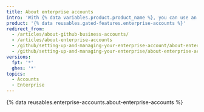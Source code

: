 ```yaml
---
title: About enterprise accounts
intro: 'With {% data variables.product.product_name %}, you can use an enterprise account to {% ifversion fpt %}enable collaboration between your organizations, while giving{% elsif ghes or ghae %}give{% endif %} administrators a single point of visibility and management.'
product: '{% data reusables.gated-features.enterprise-accounts %}'
redirect_from:
  - /articles/about-github-business-accounts/
  - /articles/about-enterprise-accounts
  - /github/setting-up-and-managing-your-enterprise-account/about-enterprise-accounts
  - /github/setting-up-and-managing-your-enterprise/about-enterprise-accounts
versions:
  fpt: '*'
  ghes: '*'
topics:
  - Accounts
  - Enterprise
---
```


{% data reusables.enterprise-accounts.about-enterprise-accounts %}
 
